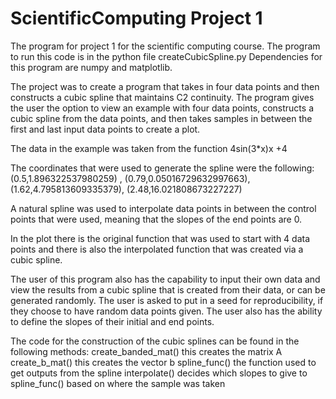 # ScientificComputing Project 1

The program for project 1 for the scientific
computing course. The program to run this code 
is in the python file createCubicSpline.py
Dependencies for this program are numpy and
matplotlib.

The project was to create a program
that takes in four data points and then constructs a
cubic spline that maintains C2 continuity.
The program gives the user the option to view an example
with four data points, constructs a cubic spline from
the data points, and then takes samples in between the
first and last input data points to create a plot. 

The data in the example was taken from the function 4sin(3*x)x +4

The coordinates that were used to generate the spline were the following:
(0.5,1.896322537980259) , (0.79,0.05016729632997663),
(1.62,4.795813609335379), (2.48,16.021808673227227)

A natural spline was used to interpolate data points in between the
control points that were used, meaning that the slopes of the
end points are 0.

In the plot there is the original function that was used
to start with 4 data points and there is also the
interpolated function that was created via a cubic spline.

The user of this program also has the capability to 
input their own data and view the results from a cubic
spline that is created from their data, or can be generated
randomly. The user is asked to put in a seed for reproducibility,
if they choose to have random data points given. The user
also has the ability to define the slopes of their initial and
end points.

The code for the construction of the cubic splines
can be found in the following methods:
create_banded_mat() this creates the matrix A
create_b_mat() this creates the vector b
spline_func() the function used to get outputs 
from the spline
interpolate() decides which slopes to give to
spline_func() based on where the sample was taken
